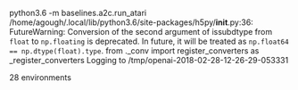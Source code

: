 python3.6 -m baselines.a2c.run_atari
/home/agough/.local/lib/python3.6/site-packages/h5py/__init__.py:36: FutureWarning: Conversion of the second argument of issubdtype from `float` to `np.floating` is deprecated. In future, it will be treated as `np.float64 == np.dtype(float).type`.
  from ._conv import register_converters as _register_converters
Logging to /tmp/openai-2018-02-28-12-26-29-053331

28 environments
